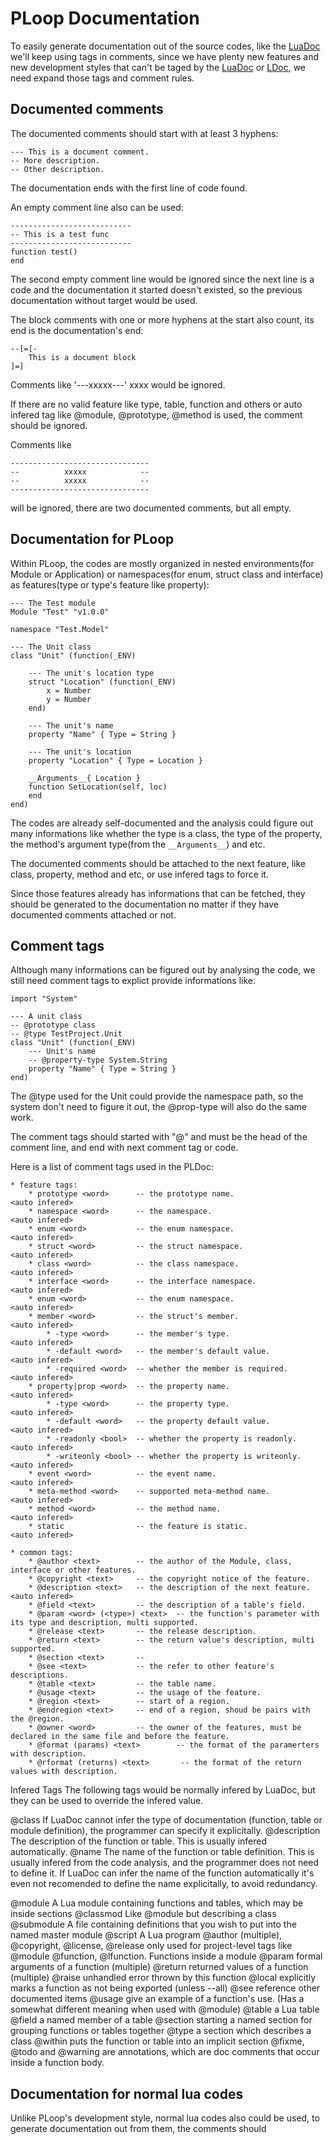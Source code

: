 # PLoop Documentation

To easily generate documentation out of the source codes, like the [LuaDoc][] we'll keep using tags in comments, since we have plenty new features and new development styles that can't be taged by the [LuaDoc][] or [LDoc][], we need expand those tags and comment rules.

## Documented comments

The documented comments should start with at least 3 hyphens:

    --- This is a document comment.
    -- More description.
    -- Other description.

 The documentation ends with the first line of code found.

An empty comment line also can be used:

    ---------------------------
    -- This is a test func
    ---------------------------
    function test()
    end

The second empty comment line would be ignored since the next line is a code and the documentation it started doesn't existed, so the previous documentation without target would be used.

 The block comments with one or more hyphens at the start also count, its end is the documentation's end:

    --[=[-
        This is a document block
    ]=]

Comments like '---xxxxx---' xxxx would be ignored.

If there are no valid feature like type, table, function and others or auto infered tag like @module, @prototype, @method is used, the comment should be ignored.

Comments like

    -------------------------------
    --          xxxxx            --
    --          xxxxx            --
    -------------------------------

will be ignored, there are two documented comments, but all empty.

## Documentation for PLoop

Within PLoop, the codes are mostly organized in nested environments(for Module or Application) or namespaces(for enum, struct class and interface) as features(type or type's feature like property):

    --- The Test module
    Module "Test" "v1.0.0"

    namespace "Test.Model"

    --- The Unit class
    class "Unit" (function(_ENV)

        --- The unit's location type
        struct "Location" (function(_ENV)
            x = Number
            y = Number
        end)

        --- The unit's name
        property "Name" { Type = String }

        --- The unit's location
        property "Location" { Type = Location }

        __Arguments__{ Location }
        function SetLocation(self, loc)
        end
    end)

The codes are already self-documented and the analysis could figure out many informations like whether the type is a class, the type of the property, the method's argument type(from the `__Arguments__`) and etc.

The documented comments should be attached to the next feature, like class, property, method and etc, or use infered tags to force it.

Since those features already has informations that can be fetched, they should be generated to the documentation no matter if they have documented comments attached or not.


## Comment tags

Although many informations can be figured out by analysing the code, we still need comment tags to explict provide informations like:

    import "System"

    --- A unit class
    -- @prototype class
    -- @type TestProject.Unit
    class "Unit" (function(_ENV)
        --- Unit's name
        -- @property-type System.String
        property "Name" { Type = String }
    end)

The @type used for the Unit could provide the namespace path, so the system don't need to figure it out, the @prop-type will also do the same work.

The comment tags should started with "@" and must be the head of the comment line, and end with next comment tag or code.

Here is a list of comment tags used in the PLDoc:

    * feature tags:
        * prototype <word>      -- the prototype name.                  <auto infered>
        * namespace <word>      -- the namespace.                       <auto infered>
        * enum <word>           -- the enum namespace.                  <auto infered>
        * struct <word>         -- the struct namespace.                <auto infered>
        * class <word>          -- the class namespace.                 <auto infered>
        * interface <word>      -- the interface namespace.             <auto infered>
        * enum <word>           -- the enum namespace.                  <auto infered>
        * member <word>         -- the struct's member.                 <auto infered>
            * -type <word>      -- the member's type.                   <auto infered>
            * -default <word>   -- the member's default value.          <auto infered>
            * -required <word>  -- whether the member is required.      <auto infered>
        * property|prop <word>  -- the property name.                   <auto infered>
            * -type <word>      -- the property type.                   <auto infered>
            * -default <word>   -- the property default value.          <auto infered>
            * -readonly <bool>  -- whether the property is readonly.    <auto infered>
            * -writeonly <bool> -- whether the property is writeonly.   <auto infered>
        * event <word>          -- the event name.                      <auto infered>
        * meta-method <word>    -- supported meta-method name.          <auto infered>
        * method <word>         -- the method name.                     <auto infered>
        * static                -- the feature is static.               <auto infered>

    * common tags:
        * @author <text>        -- the author of the Module, class, interface or other features.
        * @copyright <text>     -- the copyright notice of the feature.
        * @description <text>   -- the description of the next feature. <auto infered>
        * @field <text>         -- the description of a table's field.
        * @param <word> (<type>) <text>  -- the function's parameter with its type and description, multi supported.
        * @release <text>       -- the release description.
        * @return <text>        -- the return value's description, multi supported.
        * @section <text>       --
        * @see <text>           -- the refer to other feature's descriptions.
        * @table <text>         -- the table name.
        * @usage <text>         -- the usage of the feature.
        * @region <text>        -- start of a region.
        * @endregion <text>     -- end of a region, shoud be pairs with the @region.
        * @owner <word>         -- the owner of the features, must be declared in the same file and before the feature.
        * @format (params) <text>        -- the format of the paramerters with description.
        * @rformat (returns) <text>       -- the format of the return values with description.


Infered Tags
The following tags would be normally infered by LuaDoc, but they can be used to override the infered value.

@class <word>
If LuaDoc cannot infer the type of documentation (function, table or module definition), the programmer can specify it explicitally.
@description
The description of the function or table. This is usually infered automatically.
@name <word>
The name of the function or table definition. This is usually infered from the code analysis, and the programmer does not need to define it. If LuaDoc can infer the name of the function automatically it's even not recomended to define the name explicitally, to avoid redundancy.


@module A Lua module containing functions and tables, which may be inside sections
@classmod Like @module but describing a class
@submodule A file containing definitions that you wish to put into the named master module
@script A Lua program
@author (multiple), @copyright, @license, @release only used for project-level tags like @module
@function, @lfunction. Functions inside a module
@param formal arguments of a function (multiple)
@return returned values of a function (multiple)
@raise unhandled error thrown by this function
@local explicitly marks a function as not being exported (unless --all)
@see reference other documented items
@usage give an example of a function's use. (Has a somewhat different meaning when used with @module)
@table a Lua table
@field a named member of a table
@section starting a named section for grouping functions or tables together
@type a section which describes a class
@within puts the function or table into an implicit section
@fixme, @todo and @warning are annotations, which are doc comments that occur inside a function body.


## Documentation for normal lua codes

Unlike PLoop's development style, normal lua codes also could be used, to generate documentation out from them, the comments should


[LuaDoc]: http://keplerproject.github.com/luadoc/ "LuaDoc"
[LDoc]: https://github.com/stevedonovan/LDoc "LDoc"